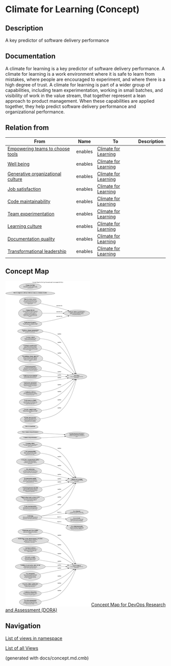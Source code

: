 # Climate for Learning (Concept)
## Description
A key predictor of software delivery performance

## Documentation
A climate for learning is a key predictor of software delivery performance. A climate for learning is a work environment where it is safe to learn from mistakes, where people are encouraged to experiment, and where there is a high degree of trust. A climate for learning is part of a wider group of capabilities, including team experimentation, working in small batches, and visibility of work in the value stream, that together represent a lean approach to product management. When these capabilities are applied together, they help predict software delivery performance and organizational performance.

## Relation from
| From | Name | To | Description |
|---|---|---|---|
| [Empowering teams to choose tools](../../software-development/dora/empowering-teams-to-choose-tools.md) | enables | [Climate for Learning](../../software-development/dora/climate-for-learning.md) |  |
| [Well being](../../software-development/dora/well-being.md) | enables | [Climate for Learning](../../software-development/dora/climate-for-learning.md) |  |
| [Generative organizational culture](../../software-development/dora/generative-organizational-culture.md) | enables | [Climate for Learning](../../software-development/dora/climate-for-learning.md) |  |
| [Job satisfaction](../../software-development/dora/job-satisfaction.md) | enables | [Climate for Learning](../../software-development/dora/climate-for-learning.md) |  |
| [Code maintainability](../../software-development/dora/code-maintainability.md) | enables | [Climate for Learning](../../software-development/dora/climate-for-learning.md) |  |
| [Team experimentation](../../software-development/dora/team-experimentation.md) | enables | [Climate for Learning](../../software-development/dora/climate-for-learning.md) |  |
| [Learning culture](../../software-development/dora/learning-culture.md) | enables | [Climate for Learning](../../software-development/dora/climate-for-learning.md) |  |
| [Documentation quality](../../software-development/dora/documentation-quality.md) | enables | [Climate for Learning](../../software-development/dora/climate-for-learning.md) |  |
| [Transformational leadership](../../software-development/dora/transformational-leadership.md) | enables | [Climate for Learning](../../software-development/dora/climate-for-learning.md) |  |

## Concept Map
![Concept Map for DevOps Research and Assessment (DORA)](../../software-development/dora/concept-view.png)
[Concept Map for DevOps Research and Assessment (DORA)](../../software-development/dora/concept-view.md)


## Navigation
[List of views in namespace](./views-in-namespace.md)

[List of all Views](../../views.md)

(generated with docs/concept.md.cmb)
